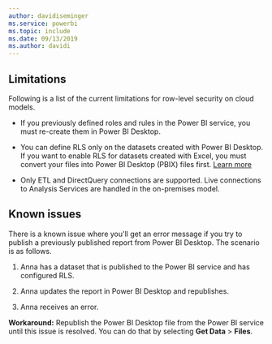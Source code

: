 ```yaml
---
author: davidiseminger
ms.service: powerbi
ms.topic: include
ms.date: 09/13/2019
ms.author: davidi
---
```


## Limitations

Following is a list of the current limitations for row-level security on cloud models.

* If you previously defined roles and rules in the Power BI service, you must re-create them in Power BI Desktop.

* You can define RLS only on the datasets created with Power BI Desktop. If you want to enable RLS for datasets created with Excel, you must convert your files into Power BI Desktop (PBIX) files first. [Learn more](../desktop-import-excel-workbooks.md)

* Only ETL and DirectQuery connections are supported. Live connections to Analysis Services are handled in the on-premises model.

## Known issues

There is a known issue where you'll get an error message if you try to publish a previously published report from Power BI Desktop. The scenario is as follows.

1. Anna has a dataset that is published to the Power BI service and has configured RLS.

1. Anna updates the report in Power BI Desktop and republishes.

1. Anna receives an error.

**Workaround:** Republish the Power BI Desktop file from the Power BI service until this issue is resolved. You can do that by selecting **Get Data** > **Files**.
